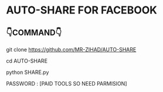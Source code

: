 # AUTO-SHARE FOR FACEBOOK

## 👇COMMAND👇

git clone https://github.com/MR-ZIHAD/AUTO-SHARE


cd AUTO-SHARE


python SHARE.py


PASSWORD : [PAID TOOLS SO NEED PARMISION]
